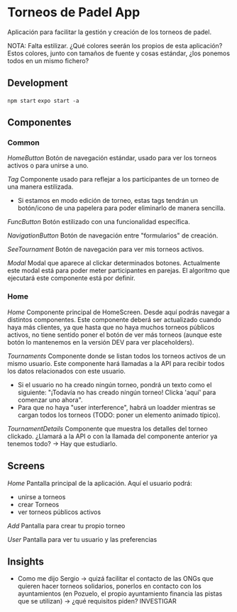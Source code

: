 # Torneos de Padel App

Aplicación para facilitar la gestión y creación de los torneos de padel.

NOTA: Falta estilizar. ¿Qué colores seerán los propios de esta aplicación? Estos colores, junto con tamaños de fuente y cosas estándar, ¿los ponemos todos en un mismo fichero?

## Development

`npm start`
`expo start -a`

## Componentes

### Common

_HomeButton_
Botón de navegación estándar, usado para ver los torneos activos o para unirse a uno.

_Tag_
Componente usado para reflejar a los participantes de un torneo de una manera estilizada.

- Si estamos en modo edición de torneo, estas tags tendrán un botón/icono de una papelera para poder eliminarlo de manera sencilla.

_FuncButton_
Botón estilizado con una funcionalidad específica.

_NavigationButton_
Botón de navegación entre "formularios" de creación.

_SeeTournament_
Botón de navegación para ver mis torneos activos.

_Modal_
Modal que aparece al clickar determinados botones. Actualmente este modal está para poder meter participantes en parejas. El algoritmo que ejecutará este componente está por definir.

### Home

_Home_
Componente principal de HomeScreen. Desde aquí podrás navegar a distintos componentes. Este componente deberá ser actualizado cuando haya más clientes, ya que hasta que no haya muchos torneos públicos activos, no tiene sentido poner el botón de ver más torneos (aunque este botón lo mantenemos en la versión DEV para ver placeholders).

_Tournaments_
Componente donde se listan todos los torneos activos de un mismo usuario. Este componente hará llamadas a la API para recibir todos los datos relacionados con este usuario.

- Si el usuario no ha creado ningún torneo, pondrá un texto como el siguiente: "¡Todavía no has creado ningún torneo! Clicka 'aquí' para comenzar uno ahora".
- Para que no haya "user interference", habrá un loadder mientras se cargan todos los torneos (TODO: poner un elemento animado típico).

_TournamentDetails_
Componente que muestra los detalles del torneo clickado. ¿Llamará a la API o con la llamada del componente anterior ya tenemos todo? -> Hay que estudiarlo.

## Screens

_Home_
Pantalla principal de la aplicación. Aquí el usuario podrá:

- unirse a torneos
- crear Torneos
- ver torneos públicos activos

_Add_
Pantalla para crear tu propio torneo

_User_
Pantalla para ver tu usuario y las preferencias

## Insights

- Como me dijo Sergio -> quizá facilitar el contacto de las ONGs que quieren hacer torneos solidarios, ponerlos en contacto con los ayuntamientos (en Pozuelo, el propio ayuntamiento financia las pistas que se utilizan) -> ¿qué requisitos piden? INVESTIGAR
